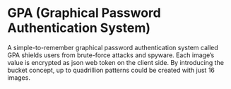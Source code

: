 <h1>GPA (Graphical Password Authentication System)</h1>

A simple-to-remember graphical password authentication system called GPA shields users from brute-force attacks and spyware. 
Each image’s value is encrypted as json web token on the client side. 
By introducing the bucket concept, up to quadrillion patterns could be created with just 16 images.
